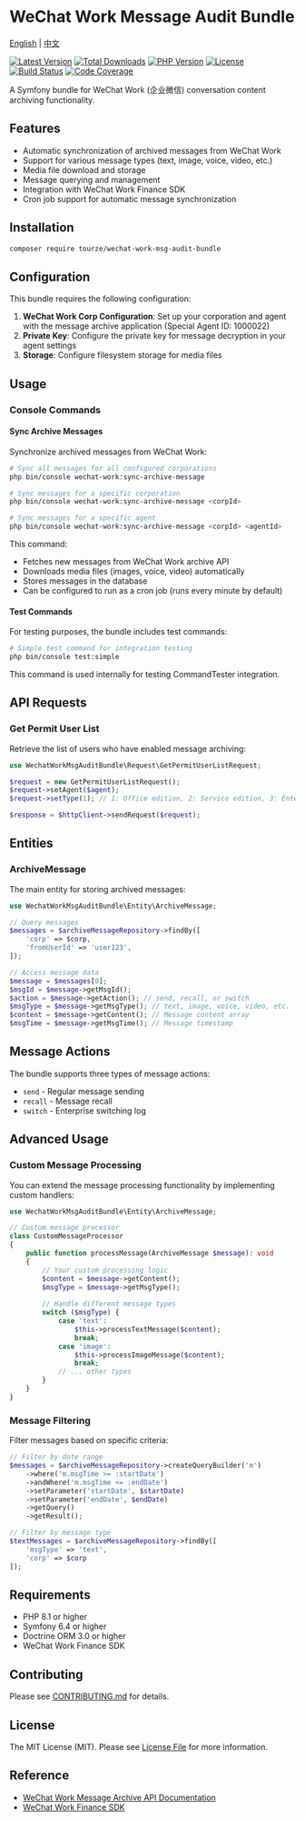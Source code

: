 # WeChat Work Message Audit Bundle

[English](README.md) | [中文](README.zh-CN.md)

[![Latest Version](https://img.shields.io/packagist/v/tourze/wechat-work-msg-audit-bundle.svg?style=flat-square)](https://packagist.org/packages/tourze/wechat-work-msg-audit-bundle)
[![Total Downloads](https://img.shields.io/packagist/dt/tourze/wechat-work-msg-audit-bundle.svg?style=flat-square)](https://packagist.org/packages/tourze/wechat-work-msg-audit-bundle)
[![PHP Version](https://img.shields.io/packagist/php-v/tourze/wechat-work-msg-audit-bundle.svg?style=flat-square)](https://packagist.org/packages/tourze/wechat-work-msg-audit-bundle)
[![License](https://img.shields.io/packagist/l/tourze/wechat-work-msg-audit-bundle.svg?style=flat-square)](https://packagist.org/packages/tourze/wechat-work-msg-audit-bundle)
[![Build Status](https://img.shields.io/github/actions/workflow/status/tourze/php-monorepo/ci.yml?branch=master&style=flat-square)](https://github.com/tourze/php-monorepo/actions)
[![Code Coverage](https://img.shields.io/codecov/c/github/tourze/php-monorepo?style=flat-square)](https://codecov.io/gh/tourze/php-monorepo)

A Symfony bundle for WeChat Work (企业微信) conversation content archiving functionality.

## Features

- Automatic synchronization of archived messages from WeChat Work
- Support for various message types (text, image, voice, video, etc.)
- Media file download and storage
- Message querying and management
- Integration with WeChat Work Finance SDK
- Cron job support for automatic message synchronization

## Installation

```bash
composer require tourze/wechat-work-msg-audit-bundle
```

## Configuration

This bundle requires the following configuration:

1. **WeChat Work Corp Configuration**: Set up your corporation and agent with the message 
   archive application (Special Agent ID: 1000022)
2. **Private Key**: Configure the private key for message decryption in your agent 
   settings
3. **Storage**: Configure filesystem storage for media files

## Usage

### Console Commands

#### Sync Archive Messages

Synchronize archived messages from WeChat Work:

```bash
# Sync all messages for all configured corporations
php bin/console wechat-work:sync-archive-message

# Sync messages for a specific corporation
php bin/console wechat-work:sync-archive-message <corpId>

# Sync messages for a specific agent
php bin/console wechat-work:sync-archive-message <corpId> <agentId>
```

This command:
- Fetches new messages from WeChat Work archive API
- Downloads media files (images, voice, video) automatically
- Stores messages in the database
- Can be configured to run as a cron job (runs every minute by default)

#### Test Commands

For testing purposes, the bundle includes test commands:

```bash
# Simple test command for integration testing
php bin/console test:simple
```

This command is used internally for testing CommandTester integration.

## API Requests

### Get Permit User List

Retrieve the list of users who have enabled message archiving:

```php
use WechatWorkMsgAuditBundle\Request\GetPermitUserListRequest;

$request = new GetPermitUserListRequest();
$request->setAgent($agent);
$request->setType(1); // 1: Office edition, 2: Service edition, 3: Enterprise edition

$response = $httpClient->sendRequest($request);
```

## Entities

### ArchiveMessage

The main entity for storing archived messages:

```php
use WechatWorkMsgAuditBundle\Entity\ArchiveMessage;

// Query messages
$messages = $archiveMessageRepository->findBy([
    'corp' => $corp,
    'fromUserId' => 'user123',
]);

// Access message data
$message = $messages[0];
$msgId = $message->getMsgId();
$action = $message->getAction(); // send, recall, or switch
$msgType = $message->getMsgType(); // text, image, voice, video, etc.
$content = $message->getContent(); // Message content array
$msgTime = $message->getMsgTime(); // Message timestamp
```

## Message Actions

The bundle supports three types of message actions:

- `send` - Regular message sending
- `recall` - Message recall
- `switch` - Enterprise switching log

## Advanced Usage

### Custom Message Processing

You can extend the message processing functionality by implementing custom handlers:

```php
use WechatWorkMsgAuditBundle\Entity\ArchiveMessage;

// Custom message processor
class CustomMessageProcessor
{
    public function processMessage(ArchiveMessage $message): void
    {
        // Your custom processing logic
        $content = $message->getContent();
        $msgType = $message->getMsgType();
        
        // Handle different message types
        switch ($msgType) {
            case 'text':
                $this->processTextMessage($content);
                break;
            case 'image':
                $this->processImageMessage($content);
                break;
            // ... other types
        }
    }
}
```

### Message Filtering

Filter messages based on specific criteria:

```php
// Filter by date range
$messages = $archiveMessageRepository->createQueryBuilder('m')
    ->where('m.msgTime >= :startDate')
    ->andWhere('m.msgTime <= :endDate')
    ->setParameter('startDate', $startDate)
    ->setParameter('endDate', $endDate)
    ->getQuery()
    ->getResult();

// Filter by message type
$textMessages = $archiveMessageRepository->findBy([
    'msgType' => 'text',
    'corp' => $corp
]);
```

## Requirements

- PHP 8.1 or higher
- Symfony 6.4 or higher
- Doctrine ORM 3.0 or higher
- WeChat Work Finance SDK

## Contributing

Please see [CONTRIBUTING.md](CONTRIBUTING.md) for details.

## License

The MIT License (MIT). Please see [License File](LICENSE) for more information.

## Reference

- [WeChat Work Message Archive API Documentation](https://developer.work.weixin.qq.com/document/path/91360)
- [WeChat Work Finance SDK](https://github.com/mochat-cloud/wework-finance-sdk-php)